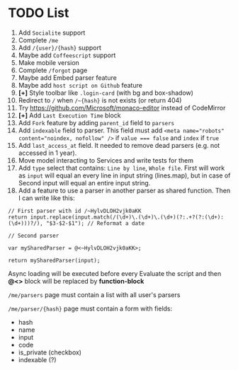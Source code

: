 # TODO List

1. Add `Socialite` support
2. Complete `/me`
3. Add `/{user}/{hash}` support
4. Maybe add `Coffeescript` support
5. Make mobile version
6. Complete `/forgot` page
7. Maybe add Embed parser feature
8. Maybe add `host script on Github` feature
9. **[+]** Style toolbar like `.login-card` (with bg and box-shadow)
10. Redirect to `/` when `/~{hash}` is not exists (or return 404)
11. Try https://github.com/Microsoft/monaco-editor instead of CodeMirror
12. **[+]** Add `Last Execution Time` block
13. Add `Fork` feature by adding `parent_id` field to `parsers`
14. Add `indexable` field to parser. This field must add `<meta name="robots" content="noindex, nofollow" />` if `value === false` and `index` if `true`
15. Add `last_access_at` field. It needed to remove dead parsers (e.g. not accessed in 1 year).
16. Move model interacting to Services and write tests for them
17. Add `type` select that contains: `Line by line`, `Whole file`. First will work as `input` will equal an every line in input string (lines.map), but in case of Second input will equal an entire input string. 
17. Add a feature to use a parser in another parser as shared function. Then I can write like this:
```
// First parser with id /~HylvDLOH2vjk0aKK
return input.replace(input.match(/(\d+)\.(\d+)\.(\d+)(?:.+?(?:(\d+):(\d+)))?/), "$3-$2-$1"); // Reformat a date
```

```
// Second parser

var mySharedParser = @<~HylvDLOH2vjk0aKK>;

return mySharedParser(input);
```

Async loading will be executed before every Evaluate the script and then **@<>** block will be replaced by **function-block**



`/me/parsers` page must contain a list with all user's parsers

`/me/parser/{hash}` page must contain a form with fields:
 * hash
 * name
 * input
 * code
 * is_private (checkbox)
 * indexable (?)
